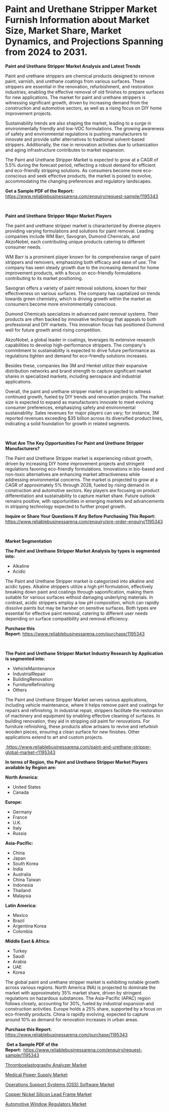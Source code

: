 <p><h1>Paint and Urethane Stripper Market Furnish Information about Market Size, Market Share, Market Dynamics, and Projections Spanning from 2024 to 2031.</h1></p><p><strong>Paint and Urethane Stripper Market Analysis and Latest Trends</strong></p>
<p><p>Paint and urethane strippers are chemical products designed to remove paint, varnish, and urethane coatings from various surfaces. These strippers are essential in the renovation, refurbishment, and restoration industries, enabling the effective removal of old finishes to prepare surfaces for new applications. The market for paint and urethane strippers is witnessing significant growth, driven by increasing demand from the construction and automotive sectors, as well as a rising focus on DIY home improvement projects.</p><p>Sustainability trends are also shaping the market, leading to a surge in environmentally friendly and low-VOC formulations. The growing awareness of safety and environmental regulations is pushing manufacturers to innovate and provide safer alternatives to traditional solvent-based strippers. Additionally, the rise in renovation activities due to urbanization and aging infrastructure contributes to market expansion.</p><p>The Paint and Urethane Stripper Market is expected to grow at a CAGR of 5.5% during the forecast period, reflecting a robust demand for efficient and eco-friendly stripping solutions. As consumers become more eco-conscious and seek effective products, the market is poised to evolve, accommodating the changing preferences and regulatory landscapes.</p></p>
<p><strong>Get a Sample PDF of the Report:&nbsp;</strong> <a href="https://www.reliablebusinessarena.com/enquiry/request-sample/1195343?utm_campaign=1835&utm_medium=2&utm_source=Github&utm_content=ia&utm_term=06122024&utm_id=paint-and-urethane-stripper">https://www.reliablebusinessarena.com/enquiry/request-sample/1195343</a></p>
<p>&nbsp;</p>
<p><strong>Paint and Urethane Stripper Major Market Players</strong></p>
<p><p>The paint and urethane stripper market is characterized by diverse players providing varying formulations and solutions for paint removal. Leading companies include WM Barr, Savogran, Dumond Chemicals, and AkzoNobel, each contributing unique products catering to different consumer needs.</p><p>WM Barr is a prominent player known for its comprehensive range of paint strippers and removers, emphasizing both efficacy and ease of use. The company has seen steady growth due to the increasing demand for home improvement products, with a focus on eco-friendly formulations contributing to its market positioning.</p><p>Savogran offers a variety of paint removal solutions, known for their effectiveness on various surfaces. The company has capitalized on trends towards green chemistry, which is driving growth within the market as consumers become more environmentally conscious.</p><p>Dumond Chemicals specializes in advanced paint removal systems. Their products are often backed by innovative technology that appeals to both professional and DIY markets. This innovation focus has positioned Dumond well for future growth amid rising competition.</p><p>AkzoNobel, a global leader in coatings, leverages its extensive research capabilities to develop high-performance strippers. The company's commitment to sustainability is expected to drive future performance as regulations tighten and demand for eco-friendly solutions increases.</p><p>Besides these, companies like 3M and Henkel utilize their expansive distribution networks and brand strength to capture significant market shares in specialized markets, including aerospace and industrial applications.</p><p>Overall, the paint and urethane stripper market is projected to witness continued growth, fueled by DIY trends and renovation projects. The market size is expected to expand as manufacturers innovate to meet evolving consumer preferences, emphasizing safety and environmental sustainability. Sales revenues for major players can vary; for instance, 3M reported revenues exceeding $35 billion across its diversified product lines, indicating a solid foundation for growth in related segments.</p></p>
<p>&nbsp;</p>
<p><strong>What Are The Key Opportunities For Paint and Urethane Stripper Manufacturers?</strong></p>
<p><p>The Paint and Urethane Stripper market is experiencing robust growth, driven by increasing DIY home improvement projects and stringent regulations favoring eco-friendly formulations. Innovations in bio-based and non-toxic alternatives are enhancing market attractiveness while addressing environmental concerns. The market is projected to grow at a CAGR of approximately 5% through 2028, fueled by rising demand in construction and automotive sectors. Key players are focusing on product differentiation and sustainability to capture market share. Future outlook remains positive, with opportunities in emerging markets and advancements in stripping technology expected to further propel growth.</p></p>
<p><strong>Inquire or Share Your Questions If Any Before Purchasing This Report:</strong> <a href="https://www.reliablebusinessarena.com/enquiry/pre-order-enquiry/1195343?utm_campaign=1835&utm_medium=2&utm_source=Github&utm_content=ia&utm_term=06122024&utm_id=paint-and-urethane-stripper">https://www.reliablebusinessarena.com/enquiry/pre-order-enquiry/1195343</a></p>
<p>&nbsp;</p>
<p><strong>Market Segmentation</strong></p>
<p><strong>The Paint and Urethane Stripper Market Analysis by types is segmented into:</strong></p>
<p><ul><li>Alkaline</li><li>Acidic</li></ul></p>
<p><p>The Paint and Urethane Stripper market is categorized into alkaline and acidic types. Alkaline strippers utilize a high pH formulation, effectively breaking down paint and coatings through saponification, making them suitable for various surfaces without damaging underlying materials. In contrast, acidic strippers employ a low pH composition, which can rapidly dissolve paints but may be harsher on sensitive surfaces. Both types are essential for effective paint removal, catering to different user needs depending on surface compatibility and removal efficiency.</p></p>
<p><strong>Purchase this Report:&nbsp;</strong><a href="https://www.reliablebusinessarena.com/purchase/1195343?utm_campaign=1835&utm_medium=2&utm_source=Github&utm_content=ia&utm_term=06122024&utm_id=paint-and-urethane-stripper">https://www.reliablebusinessarena.com/purchase/1195343</a></p>
<p>&nbsp;</p>
<p><strong>The Paint and Urethane Stripper Market Industry Research by Application is segmented into:</strong></p>
<p><ul><li>VehicleMaintenance</li><li>IndustrialRepair</li><li>BuildingRenovation</li><li>FurnitureRefinishing</li><li>Others</li></ul></p>
<p><p>The Paint and Urethane Stripper Market serves various applications, including vehicle maintenance, where it helps remove paint and coatings for repairs and refinishing. In industrial repair, strippers facilitate the restoration of machinery and equipment by enabling effective cleaning of surfaces. In building renovation, they aid in stripping old paint for renovations. For furniture refinishing, these products allow artisans to revive and refurbish wooden pieces, ensuring a clean surface for new finishes. Other applications extend to art and custom projects.</p></p>
<p><a href="https://www.reliablebusinessarena.com/paint-and-urethane-stripper-global-market-r1195343?utm_campaign=1835&utm_medium=2&utm_source=Github&utm_content=ia&utm_term=06122024&utm_id=paint-and-urethane-stripper">&nbsp;https://www.reliablebusinessarena.com/paint-and-urethane-stripper-global-market-r1195343</a></p>
<p><strong>In terms of Region, the Paint and Urethane Stripper Market Players available by Region are:</strong></p>
<p>
    <p> <strong> North America: </strong>
        <ul>
            <li>United States</li>
            <li>Canada</li>
        </ul>
        </p> 
    <p> <strong> Europe: </strong>
        <ul>
            <li>Germany</li>
            <li>France</li>
            <li>U.K.</li>
            <li>Italy</li>
            <li>Russia</li>
        </ul>
        </p> 
    <p> <strong> Asia-Pacific: </strong>
        <ul>
            <li>China</li>
            <li>Japan</li>
            <li>South Korea</li>
            <li>India</li>
            <li>Australia</li>
            <li>China Taiwan</li>
            <li>Indonesia</li>
            <li>Thailand</li>
            <li>Malaysia</li>
        </ul>
        </p> 
    <p> <strong> Latin America: </strong>
        <ul>
            <li>Mexico</li>
            <li>Brazil</li>
            <li>Argentina Korea</li>
            <li>Colombia</li>
        </ul>
        </p> 
    <p> <strong> Middle East & Africa: </strong>
        <ul>
            <li>Turkey</li>
            <li>Saudi</li>
            <li>Arabia</li>
            <li>UAE</li>
            <li>Korea</li>
        </ul>
    </p>
    </p>
<p><p>The global paint and urethane stripper market is exhibiting notable growth across various regions. North America (NA) is projected to dominate the market with approximately 35% market share, driven by stringent regulations on hazardous substances. The Asia-Pacific (APAC) region follows closely, accounting for 30%, fueled by industrial expansion and construction activities. Europe holds a 25% share, supported by a focus on eco-friendly products. China is rapidly evolving, expected to capture around 10% as demand for renovation increases in urban areas.</p></p>
<p><strong>Purchase this Report: </strong><a href="https://www.reliablebusinessarena.com/purchase/1195343?utm_campaign=1835&utm_medium=2&utm_source=Github&utm_content=ia&utm_term=06122024&utm_id=paint-and-urethane-stripper">https://www.reliablebusinessarena.com/purchase/1195343</a></p>
<p>&nbsp;<strong>Get a Sample PDF of the Report:&nbsp;&nbsp;</strong><a href="https://www.reliablebusinessarena.com/enquiry/request-sample/1195343?utm_campaign=1835&utm_medium=2&utm_source=Github&utm_content=ia&utm_term=06122024&utm_id=paint-and-urethane-stripper">https://www.reliablebusinessarena.com/enquiry/request-sample/1195343</a></p>
<p><strong></strong></p>
<p><p><a href="https://www.linkedin.com/pulse/in-depth-analysis-thromboelastography-analyzer-market-projected-bbvmc?utm_campaign=1835&utm_medium=2&utm_source=Github&utm_content=ia&utm_term=06122024&utm_id=paint-and-urethane-stripper">Thromboelastography Analyzer Market</a></p><p><a href="https://www.linkedin.com/pulse/market-size-scope-medical-power-supply-forecasted-growth-cagr-xrl5c?utm_campaign=1835&utm_medium=2&utm_source=Github&utm_content=ia&utm_term=06122024&utm_id=paint-and-urethane-stripper">Medical Power Supply Market</a></p><p><a href="https://issuu.com/reportprime-2/docs/operations-support-systems-oss-software-market-siz?utm_campaign=1835&utm_medium=2&utm_source=Github&utm_content=ia&utm_term=06122024&utm_id=paint-and-urethane-stripper">Operations Support Systems (OSS) Software Market</a></p><p><a href="https://issuu.com/reportprime-2/docs/copper-nickel-silicon-lead-frame-market-size-2030.?utm_campaign=1835&utm_medium=2&utm_source=Github&utm_content=ia&utm_term=06122024&utm_id=paint-and-urethane-stripper">Copper Nickel Silicon Lead Frame Market</a></p><p><a href="https://www.linkedin.com/pulse/projected-growth-automotive-window-regulators-market-size-w7yue?utm_campaign=1835&utm_medium=2&utm_source=Github&utm_content=ia&utm_term=06122024&utm_id=paint-and-urethane-stripper">Automotive Window Regulators Market</a></p></p>